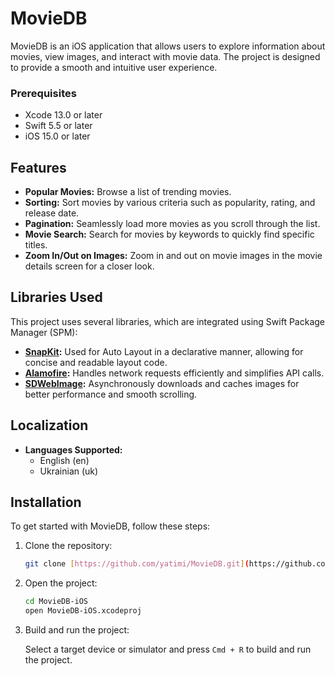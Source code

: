 # MovieDB

MovieDB is an iOS application that allows users to explore information about movies, view images, and interact with movie data. The project is designed to provide a smooth and intuitive user experience.

### Prerequisites

- Xcode 13.0 or later
- Swift 5.5 or later
- iOS 15.0 or later

## Features

- **Popular Movies:** Browse a list of trending movies.
- **Sorting:** Sort movies by various criteria such as popularity, rating, and release date.
- **Pagination:** Seamlessly load more movies as you scroll through the list.
- **Movie Search:** Search for movies by keywords to quickly find specific titles.
- **Zoom In/Out on Images:** Zoom in and out on movie images in the movie details screen for a closer look.

## Libraries Used

This project uses several libraries, which are integrated using Swift Package Manager (SPM):

- **[SnapKit](https://github.com/SnapKit/SnapKit):** Used for Auto Layout in a declarative manner, allowing for concise and readable layout code.
- **[Alamofire](https://github.com/Alamofire/Alamofire):** Handles network requests efficiently and simplifies API calls.
- **[SDWebImage](https://github.com/SDWebImage/SDWebImage):** Asynchronously downloads and caches images for better performance and smooth scrolling.

## Localization

- **Languages Supported:**
  - English (en)
  - Ukrainian (uk)

## Installation

To get started with MovieDB, follow these steps:

1. Clone the repository:
   ```bash
   git clone [https://github.com/yatimi/MovieDB.git](https://github.com/yatimi/MovieDB-iOS)

2. Open the project:
   ```bash
   cd MovieDB-iOS
   open MovieDB-iOS.xcodeproj
   
3. Build and run the project:

   Select a target device or simulator and press `Cmd + R` to build and run the project.

